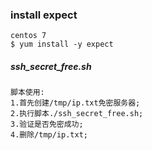 ### install expect
```
centos 7
$ yum install -y expect
```
##### ssh_secret_free.sh
```
脚本使用:
1.首先创建/tmp/ip.txt免密服务器;
2.执行脚本./ssh_secret_free.sh;
3.验证是否免密成功;
4.删除/tmp/ip.txt;
```
